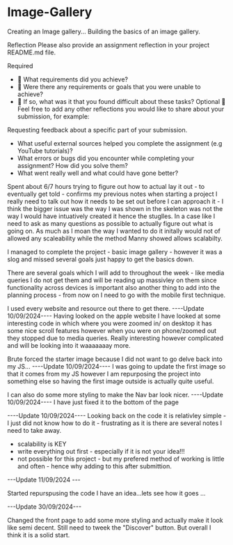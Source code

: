 # Image-Gallery

Creating an Image gallery... Building the basics of an image gallery.

Reflection
Please also provide an assignment reflection in your project README.md file.

Required

- 🎯 What requirements did you achieve?
- 🎯 Were there any requirements or goals that you were unable to achieve?
- 🎯 If so, what was it that you found difficult about these tasks?
  Optional
  🏹 Feel free to add any other reflections you would like to share about your submission, for example:

Requesting feedback about a specific part of your submission.

- What useful external sources helped you complete the assignment (e.g YouTube tutorials)?
- What errors or bugs did you encounter while completing your assignment? How did you solve them?
- What went really well and what could have gone better?

Spent about 6/7 hours trying to figure out how to actual lay it out - to eventually get told - confirms my previous notes when starting a project I really need to talk out how it needs to be set out before I can approach it - I think the bigger issue was the way I was shown in the skeleton was not the way I would have intuatively created it hence the stuglles. In a case like I need to ask as many questions as possible to actually figure out what is going on. As much as I moan the way I wanted to do it initally would not of allowed any scaleability while the method Manny showed allows scalabilty.

I managed to complete the project - basic image gallery - however it was a slog and missed several goals just happy to get the basics down.

There are several goals which I will add to throughout the week - like media queries I do not get them and will be reading up massivley on them since functionality across devices is important also another thing to add into the planning process - from now on I need to go with the mobile first technique.

I used every website and resource out there to get there. ----Update 10/09/2024---- Having looked on the apple website I have looked at some interesting code in which where you were zoomed in/ on desktop it has some nice scroll features however when you were on phone/zoomed out they stopped due to media queries. Really interesting however complicated and will be looking into it waaaaaaay more.

Brute forced the starter image because I did not want to go delve back into my JS... ----Update 10/09/2024---- I was going to update the first image so that it comes from my JS however I am repurposing the project into something else so having the first image outside is actually quite useful.

I can also do some more styling to make the Nav bar look nicer. ----Update 10/09/2024---- I have just fixed it to the bottom of the page

----Update 10/09/2024---- Looking back on the code it is relativley simple - I just did not know how to do it - frustrating as it is there are several notes I need to take away.

- scalability is KEY
- write everything out first - especially if it is not your idea!!!
- not possible for this project - but my prefered method of working is little and often - hence why adding to this after submittion.

---Update 11/09/2024 ---

Started repurspusing the code I have an idea...lets see how it goes ...

---Update 30/09/2024---

Changed the front page to add some more styling and actually make it look like semi decent. Still need to tweek the "Discover" button. But overall I think it is a solid start.
